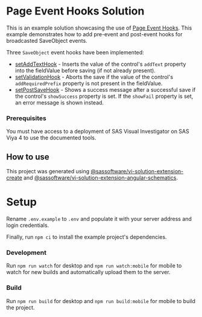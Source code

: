 # Page Event Hooks Solution

This is an example solution showcasing the use of [Page Event Hooks](https://developer.sas.com/apis/vi/apiDocs/PageEventsApi.html). This example demonstrates how to add pre-event and post-event hooks for broadcasted SaveObject events. 

Three `SaveObject` event hooks have been implemented:
- [setAddTextHook](./projects/components/src/lib/page-event-hooks-desktop/page-event-hooks-desktop.component.ts#L149) - Inserts the value of the control's `addText` property into the fieldValue before saving (if not already present).
- [setValidationHook](./projects/components/src/lib/page-event-hooks-desktop/page-event-hooks-desktop.component.ts#L127) - Aborts the save if the value of the control's `addRequiredPrefix` property is not present in the fieldValue.
- [setPostSaveHook](./projects/components/src/lib/page-event-hooks-desktop/page-event-hooks-desktop.component.ts#L107) - Shows a success message after a successful save if the control's `showSuccess` property is set. If the `showFail` property is set, an error message is shown instead.

### Prerequisites

You must have access to a deployment of SAS Visual Investigator on SAS Viya 4 to use the documented tools.

## How to use

This project was generated using [@sassoftware/vi-solution-extension-create](https://www.npmjs.com/package/@sassoftware/vi-solution-extension-create) and [@sassoftware/vi-solution-extension-angular-schematics](https://www.npmjs.com/package/@sassoftware/vi-solution-extension-angular-schematics).

# Setup

Rename `.env.example` to `.env` and populate it with your server address and login credentials.

Finally, run `npm ci` to install the example project's dependencies.

### Development

Run `npm run watch` for desktop and `npm run watch:mobile` for mobile to watch for new builds and automatically upload them to the server.

### Build

Run `npm run build` for desktop and `npm run build:mobile` for mobile to build the project.
